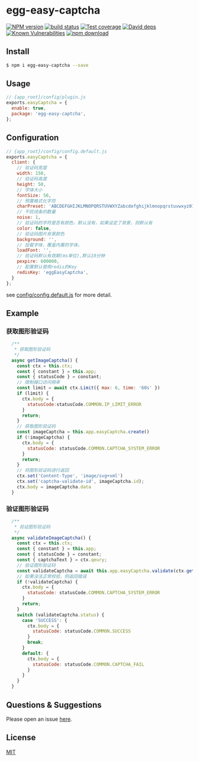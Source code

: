 # egg-easy-captcha

[![NPM version][npm-image]][npm-url]
[![build status][travis-image]][travis-url]
[![Test coverage][codecov-image]][codecov-url]
[![David deps][david-image]][david-url]
[![Known Vulnerabilities][snyk-image]][snyk-url]
[![npm download][download-image]][download-url]

[npm-image]: https://img.shields.io/npm/v/egg-easy-captcha.svg?style=flat-square
[npm-url]: https://npmjs.org/package/egg-easy-captcha
[travis-image]: https://img.shields.io/travis/sothx/egg-easy-captcha.svg?style=flat-square
[travis-url]: https://travis-ci.org/sothx/egg-easy-captcha
[codecov-image]: https://img.shields.io/codecov/c/github/sothx/egg-easy-captcha.svg?style=flat-square
[codecov-url]: https://codecov.io/github/sothx/egg-easy-captcha?branch=master
[david-image]: https://img.shields.io/david/sothx/egg-easy-captcha.svg?style=flat-square
[david-url]: https://david-dm.org/sothx/egg-easy-captcha
[snyk-image]: https://snyk.io/test/npm/egg-easy-captcha/badge.svg?style=flat-square
[snyk-url]: https://snyk.io/test/npm/egg-easy-captcha
[download-image]: https://img.shields.io/npm/dm/egg-easy-captcha.svg?style=flat-square
[download-url]: https://npmjs.org/package/egg-easy-captcha

<!--
Description here.
-->

## Install

```bash
$ npm i egg-easy-captcha --save
```

## Usage

```js
// {app_root}/config/plugin.js
exports.easyCaptcha = {
  enable: true,
  package: 'egg-easy-captcha',
};
```

## Configuration

```js
// {app_root}/config/config.default.js
exports.easyCaptcha = {
  client: {
    // 验证码宽度
    width: 150,
    // 验证码高度
    height: 50,
    // 字体大小
    fontSize: 56,
    // 预置格式化字符
    charPreset: 'ABCDEFGHIJKLMNOPQRSTUVWXYZabcdefghijklmnopqrstuvwxyz0123456789',
    // 干扰线条的数量
    noise: 1,
    // 验证码的字符是否有颜色，默认没有，如果设定了背景，则默认有
    color: false,
    // 验证码图片背景颜色
    background: '',
    // 加载字体，覆盖内置的字体。
    loadFont: '',
    // 验证码默认有效期(ms单位),默认10分钟
    pexpire: 600000,
    // 配置默认使用redis的Key
    redisKey: 'eggEasyCaptcha',
  }
};
```

see [config/config.default.js](config/config.default.js) for more detail.

## Example

<!-- example here -->
### 获取图形验证码
```js
  /**
   * 获取图形验证码
   */
  async getImageCaptcha() {
    const ctx = this.ctx;
    const { constant } = this.app;
    const { statusCode } = constant;
    // 限制接口访问频率
    const limit = await ctx.Limit({ max: 6, time: '60s' })
    if (limit) {
      ctx.body = {
        statusCode:statusCode.COMMON.IP_LIMIT_ERROR
      }
      return;
    }
    // 获取图形验证码
    const imageCaptcha = this.app.easyCaptcha.create()
    if (!imageCaptcha) {
      ctx.body = {
        statusCode: statusCode.COMMON.CAPTCHA_SYSTEM_ERROR
      }
      return;
    }
    // 将图形验证码进行返回
    ctx.set('Content-Type', 'image/svg+xml')
    ctx.set('captcha-validate-id', imageCaptcha.id);
    ctx.body = imageCaptcha.data
  }
```
### 验证图形验证码
```js
  /**
   * 验证图形验证码
   */
  async validateImageCaptcha() {
    const ctx = this.ctx;
    const { constant } = this.app;
    const { statusCode } = constant;
    const { captchaText } = ctx.qeury;
    // 验证图形验证码
    const validateCaptcha = await this.app.easyCaptcha.validate(ctx.get('captcha-validate-id'),captchaText);
    // 如果没法正常校验，则返回错误
    if (!validateCaptcha) {
      ctx.body = {
        statusCode: statusCode.COMMON.CAPTCHA_SYSTEM_ERROR
      }
      return;
    }
    switch (validateCaptcha.status) {
      case 'SUCCESS': {
        ctx.body = {
          statusCode: statusCode.COMMON.SUCCESS
        }
        break;
      }
      default: {
        ctx.body = {
          statusCode: statusCode.COMMON.CAPTCHA_FAIL
        }
      }
    }
  }
```


## Questions & Suggestions

Please open an issue [here](https://github.com/eggjs/egg/issues).

## License

[MIT](LICENSE)
